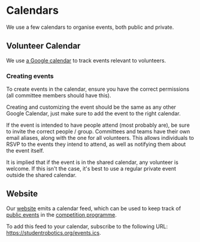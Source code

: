 # Calendars

We use a few calendars to organise events, both public and private.

## Volunteer Calendar

We use [a Google calendar](https://calendar.google.com/calendar/embed?src=studentrobotics.org_oqdjasvpps8smo0d5nte417rak%40group.calendar.google.com&ctz=Europe%2FLondon) to track events relevant to volunteers.

### Creating events

To create events in the calendar, ensure you have the correct permissions (all committee members should have this).

Creating and customizing the event should be the same as any other Google Calendar, just make sure to add the event to the right calendar.

If the event is intended to have people attend (most probably are), be sure to invite the correct people / group. Committees and teams have their own email aliases, along with the one for all volunteers. This allows individuals to RSVP to the events they intend to attend, as well as notifying them about the event itself.

It is implied that if the event is in the shared calendar, any volunteer is welcome. If this isn't the case, it's best to use a regular private event outside the shared calendar.

## Website

Our [website](https://studentrobotics.org) emits a calendar feed, which can be used to keep track of [public events](https://studentrobotics.org/events/) in the [competition programme](../competition/README.md).

To add this feed to your calendar, subscribe to the following URL: https://studentrobotics.org/events.ics.
